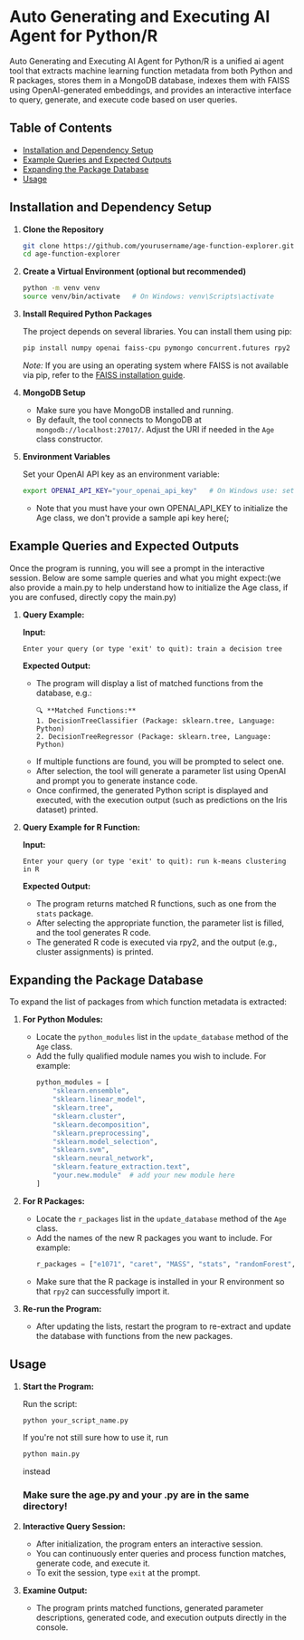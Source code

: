 # Auto Generating and Executing AI Agent for Python/R

Auto Generating and Executing AI Agent for Python/R is a unified ai agent tool that extracts machine learning function metadata from both Python and R packages, stores them in a MongoDB database, indexes them with FAISS using OpenAI-generated embeddings, and provides an interactive interface to query, generate, and execute code based on user queries.

## Table of Contents

- [Installation and Dependency Setup](#installation-and-dependency-setup)
- [Example Queries and Expected Outputs](#example-queries-and-expected-outputs)
- [Expanding the Package Database](#expanding-the-package-database)
- [Usage](#usage)

## Installation and Dependency Setup

1. **Clone the Repository**

   ```bash
   git clone https://github.com/yourusername/age-function-explorer.git
   cd age-function-explorer
   ```

2. **Create a Virtual Environment (optional but recommended)**

   ```bash
   python -m venv venv
   source venv/bin/activate   # On Windows: venv\Scripts\activate
   ```

3. **Install Required Python Packages**

   The project depends on several libraries. You can install them using pip:

   ```bash
   pip install numpy openai faiss-cpu pymongo concurrent.futures rpy2
   ```

   *Note:* If you are using an operating system where FAISS is not available via pip, refer to the [FAISS installation guide](https://github.com/facebookresearch/faiss/blob/main/INSTALL.md).

4. **MongoDB Setup**

   - Make sure you have MongoDB installed and running.  
   - By default, the tool connects to MongoDB at `mongodb://localhost:27017/`. Adjust the URI if needed in the `Age` class constructor.

5. **Environment Variables**

   Set your OpenAI API key as an environment variable:

   ```bash
   export OPENAI_API_KEY="your_openai_api_key"   # On Windows use: set OPENAI_API_KEY=your_openai_api_key
   ```
   - Note that you must have your own OPENAI_API_KEY to initialize the Age class, we don't provide a sample api key here(;

## Example Queries and Expected Outputs

Once the program is running, you will see a prompt in the interactive session. Below are some sample queries and what you might expect:(we also provide a main.py to help understand how to initialize the Age class, if you are confused, directly copy the main.py)

1. **Query Example:**

   **Input:**  
   ```
   Enter your query (or type 'exit' to quit): train a decision tree
   ```

   **Expected Output:**
   - The program will display a list of matched functions from the database, e.g.:
     ```
     🔍 **Matched Functions:**
     1. DecisionTreeClassifier (Package: sklearn.tree, Language: Python)
     2. DecisionTreeRegressor (Package: sklearn.tree, Language: Python)
     ```
   - If multiple functions are found, you will be prompted to select one.
   - After selection, the tool will generate a parameter list using OpenAI and prompt you to generate instance code.
   - Once confirmed, the generated Python script is displayed and executed, with the execution output (such as predictions on the Iris dataset) printed.

2. **Query Example for R Function:**

   **Input:**  
   ```
   Enter your query (or type 'exit' to quit): run k-means clustering in R
   ```

   **Expected Output:**
   - The program returns matched R functions, such as one from the `stats` package.
   - After selecting the appropriate function, the parameter list is filled, and the tool generates R code.
   - The generated R code is executed via rpy2, and the output (e.g., cluster assignments) is printed.

## Expanding the Package Database

To expand the list of packages from which function metadata is extracted:

1. **For Python Modules:**
   - Locate the `python_modules` list in the `update_database` method of the `Age` class.
   - Add the fully qualified module names you wish to include. For example:
     ```python
     python_modules = [
         "sklearn.ensemble",
         "sklearn.linear_model",
         "sklearn.tree",
         "sklearn.cluster",
         "sklearn.decomposition",
         "sklearn.preprocessing",
         "sklearn.model_selection",
         "sklearn.svm",
         "sklearn.neural_network",
         "sklearn.feature_extraction.text",
         "your.new.module"  # add your new module here
     ]
     ```

2. **For R Packages:**
   - Locate the `r_packages` list in the `update_database` method of the `Age` class.
   - Add the names of the new R packages you want to include. For example:
     ```python
     r_packages = ["e1071", "caret", "MASS", "stats", "randomForest", "cluster", "yourNewRPackage"]
     ```
   - Make sure that the R package is installed in your R environment so that `rpy2` can successfully import it.

3. **Re-run the Program:**
   - After updating the lists, restart the program to re-extract and update the database with functions from the new packages.

## Usage

1. **Start the Program:**

   Run the script:
   ```bash
   python your_script_name.py
   ```

   If you're not still sure how to use it, run
   ```bash
   python main.py
   ```
   instead
   
   ### Make sure the age.py and your .py are in the same directory!

3. **Interactive Query Session:**

   - After initialization, the program enters an interactive session.
   - You can continuously enter queries and process function matches, generate code, and execute it.
   - To exit the session, type `exit` at the prompt.

4. **Examine Output:**

   - The program prints matched functions, generated parameter descriptions, generated code, and execution outputs directly in the console.

